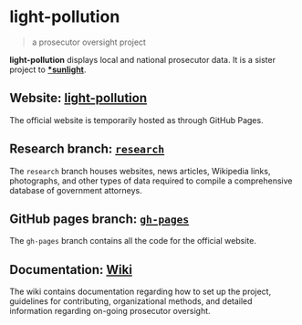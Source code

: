 # light-pollution
> a prosecutor oversight project

**light-pollution** displays local and national prosecutor data. It is a sister project to [**\*sunlight**](https://github.com/billimarie/sunlight).

## Website: [**light-pollution**](https://billimarie.github.io/light-pollution)

The official website is temporarily hosted as through GitHub Pages.

## Research branch: [`research`](https://www.github.com/billimarie/light-pollution)

The `research` branch houses websites, news articles, Wikipedia links, photographs, and other types of data required to compile a comprehensive database of government attorneys.

## GitHub pages branch: [`gh-pages`](https://github.com/billimarie/light-pollution/tree/gh-pages)

The `gh-pages` branch contains all the code for the official website.

## Documentation: [Wiki](https://github.com/billimarie/light-pollution/wiki)

The wiki contains documentation regarding how to set up the project, guidelines for contributing, organizational methods, and detailed information regarding on-going prosecutor oversight.
